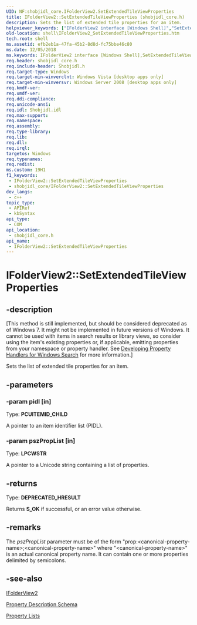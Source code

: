 ```yaml
---
UID: NF:shobjidl_core.IFolderView2.SetExtendedTileViewProperties
title: IFolderView2::SetExtendedTileViewProperties (shobjidl_core.h)
description: Sets the list of extended tile properties for an item.
helpviewer_keywords: ["IFolderView2 interface [Windows Shell]","SetExtendedTileViewProperties method","IFolderView2.SetExtendedTileViewProperties","IFolderView2::SetExtendedTileViewProperties","SetExtendedTileViewProperties","SetExtendedTileViewProperties method [Windows Shell]","SetExtendedTileViewProperties method [Windows Shell]","IFolderView2 interface","_shell_IFolderView2_SetExtendedTileViewProperties","shell.IFolderView2_SetExtendedTileViewProperties","shobjidl_core/IFolderView2::SetExtendedTileViewProperties"]
old-location: shell\IFolderView2_SetExtendedTileViewProperties.htm
tech.root: shell
ms.assetid: efb2eb1a-47fa-45b2-8d8d-fc75bbe46c80
ms.date: 12/05/2018
ms.keywords: IFolderView2 interface [Windows Shell],SetExtendedTileViewProperties method, IFolderView2.SetExtendedTileViewProperties, IFolderView2::SetExtendedTileViewProperties, SetExtendedTileViewProperties, SetExtendedTileViewProperties method [Windows Shell], SetExtendedTileViewProperties method [Windows Shell],IFolderView2 interface, _shell_IFolderView2_SetExtendedTileViewProperties, shell.IFolderView2_SetExtendedTileViewProperties, shobjidl_core/IFolderView2::SetExtendedTileViewProperties
req.header: shobjidl_core.h
req.include-header: Shobjidl.h
req.target-type: Windows
req.target-min-winverclnt: Windows Vista [desktop apps only]
req.target-min-winversvr: Windows Server 2008 [desktop apps only]
req.kmdf-ver: 
req.umdf-ver: 
req.ddi-compliance: 
req.unicode-ansi: 
req.idl: Shobjidl.idl
req.max-support: 
req.namespace: 
req.assembly: 
req.type-library: 
req.lib: 
req.dll: 
req.irql: 
targetos: Windows
req.typenames: 
req.redist: 
ms.custom: 19H1
f1_keywords:
 - IFolderView2::SetExtendedTileViewProperties
 - shobjidl_core/IFolderView2::SetExtendedTileViewProperties
dev_langs:
 - c++
topic_type:
 - APIRef
 - kbSyntax
api_type:
 - COM
api_location:
 - shobjidl_core.h
api_name:
 - IFolderView2::SetExtendedTileViewProperties
---
```


# IFolderView2::SetExtendedTileViewProperties


## -description

<p class="CCE_Message">[This method is still implemented, but should be considered deprecated as of Windows 7. It might not be implemented in future versions of Windows. It cannot be used with items in search results or library views, so consider using the item's existing properties or, if applicable, emitting properties from your namespace or property handler. See <a href="/windows/desktop/search/-search-3x-wds-extidx-propertyhandlers">Developing Property Handlers for Windows Search</a> for more information.]

Sets the list of extended tile properties for an item.

## -parameters

### -param pidl [in]

Type: <b>PCUITEMID_CHILD</b>

A pointer to an item identifier list (PIDL).

### -param pszPropList [in]

Type: <b>LPCWSTR</b>

A pointer to a Unicode string containing a list of properties.

## -returns

Type: <b>DEPRECATED_HRESULT</b>

Returns <b>S_OK</b> if successful, or an error value otherwise.

## -remarks

The <i>pszPropList</i> parameter must be of the form "prop:&lt;canonical-property-name&gt;;&lt;canonical-property-name&gt;" where "&lt;canonical-property-name&gt;" is an actual canonical property name.  It can contain one or more properties delimited by semicolons.

## -see-also

<a href="/windows/desktop/api/shobjidl_core/nn-shobjidl_core-ifolderview2">IFolderView2</a>



<a href="/windows/desktop/properties/propdesc-schema-entry">Property Description Schema</a>



<a href="/windows/desktop/properties/building-property-handlers-property-lists">Property Lists</a>

